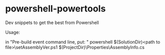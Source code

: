 # powershell-powertools
Dev snippets to get the best from Powershell

Usage:

in "Pre-build event command line, put: "
powershell $(SolutionDir)\<path to file>\setAssemblyVer.ps1 $(ProjectDir)\Properties\AssemblyInfo.cs
